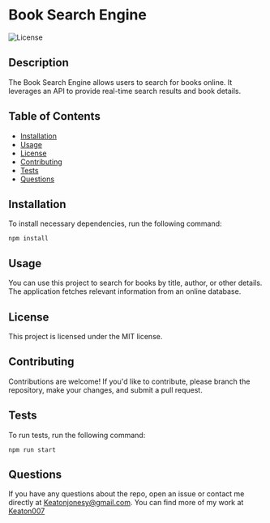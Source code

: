 # Book Search Engine

  ![License](https://img.shields.io/badge/license-MIT-blue.svg)

  ## Description
  The Book Search Engine allows users to search for books online. It leverages an API to provide real-time search results and book details.

  ## Table of Contents
  * [Installation](#installation)
  * [Usage](#usage)
  * [License](#license)
  * [Contributing](#contributing)
  * [Tests](#tests)
  * [Questions](#questions)
  
  ## Installation
  To install necessary dependencies, run the following command:
  ```
  npm install
  ```

  ## Usage
  You can use this project to search for books by title, author, or other details. The application fetches relevant information from an online database.

  ## License
  This project is licensed under the MIT license.

  ## Contributing
  Contributions are welcome! If you'd like to contribute, please branch the repository, make your changes, and submit a pull request.

  ## Tests
  To run tests, run the following command:
  ```
  npm run start
  ```

  ## Questions
  If you have any questions about the repo, open an issue or contact me directly at [Keatonjonesy@gmail.com](mailto:Keatonjonesy@gmail.com). You can find more of my work at [Keaton007	](https://github.com/Keaton007	)

